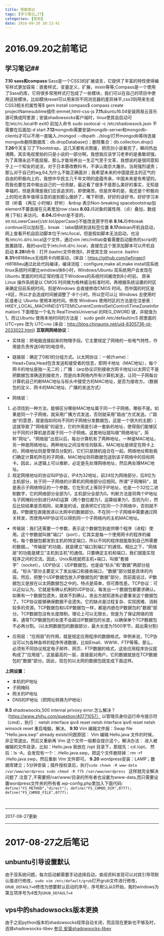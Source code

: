```yaml
---
title: 零散笔记
tags: [学习笔记,IT]
categories: [其他] 
date: 2016-09-20 10:13:41
---
```


<div>

# 2016.09.20之前笔记
## 学习笔记##

**7.10** **sass和compass**:Sass是一个CSS3的扩展语言，它提供了丰富的特性使得编写样式更加容易：嵌套样式，变量定义，扩展，mixin等等;Compass是一个使用了Sass的库，它将很多常用样式打包成了一些模块，我们可以在自己的项目中使用这些模块，比如模块reset可以用来将不同浏览器的差异抹平,css3则用来生成CSS3相关的属性等$ gem install compass$ compass create projectNamesublime插件:emmet,html-css-js
**7.11**ubuntu16.04安装网易云音乐 源可换成阿里源；安装shadowsocks客户端时，linux使其自启动可在/etc/rc.local中 exit0 前加入命令 sudo ssolocal -c /etc/shadowsock.json 不需要在后面加-d start
**7.12**mongodb需要安装mongdb-server和mongodb-clients才可以不用一直输入./mongod --dbpath ../blog/打开mongodb等待连接mongodb删除数据库：db.dropDatabase()；删除集合：db.collection.drop()<!--more-->
**7.26**今天复习了下bootstrap，这几天都有点颓废，把亮剑小说看完了，瞬间热血沸腾，其实电视里拍的只是小说的一部分啊，我想我应该学习老李的是勇敢顽强，为了真理永远不能屈服，那么才能培养出一生正气至于文革，我想说的是很同意知乎上一个知友的说法，对于日本篡改教科书，不承认南京大屠杀，当局强烈谴责；那么对于自己的wg,64,为什么不能正确面对；我希望未来的中国是民主的正气的自由的积极向上的，我想中华民主几千年文明的底蕴传承，中国未来是有希望的。而我也要在其中做出自己的一份贡献，最近看了很多不是那么美好的事实，无知是幸福的，但是真理是我们应该追求的，即使痛苦。但是庆幸的是，我还是个积极向上的阳光青年值得注意的是别那么傲娇了，嘴下积德，好好的读好书，好好学习本领（听着 《再见 小时候》好听）
&amp;nbsp 表示Non-breaking spacebootstrap加element不要直接在元素里加row class
**8.02**JS对象的属性用.（点）叠加，数组用 [下标] 来访问。
**8.04**JS中str是不变的，str.toLowerCase()/str.toUpperCase()不能改变原字符串
**8.14**JS中break continue可以加标签，break ：label跳转到该标签位置
**8.17**debian开机自启动，网上查看开机自启动脚本位于/etc/local，但是假如脚本无法启动，也没有/etc/rc.d/rc.local这个文件，通过vim /etc/inittab查看需要启动服务的script的放置路径，我的vps位于/etc/init.d/rc.local，直接在这个里添加脚本可以开机自启动
**8.28**ll命令：打开.bashrc文件修改ll，并使其生效 source .bashrc
**8.31**rtl8188eus无线网卡内核驱动，(来自：https://github.com/lwfinger/)
rtl8188eu通过此处代码编译，编译流程：configure,make all,make install双系统linux系统时间要比windows快8小时，Windows/Ubuntu 双系统用户会发现在 Ubuntu 里面的时间正常的情况下Windows的系统时间被改到8小时前。 原来 Linux 操作系统是以 CMOS 时间做为格林威治标准时间，再根据系统设置的时区来确定目前系统时间。但是Windows 会直接修改CMOS 时间。而中国的时区是+8区，所以才会造成时间被调整了-8个小时。所以您可以让 Windows 去使用时区或者让 Ubuntu 使用本地时间。修改 Windows 使用时区的方法是在注册表： HKEY_LOCAL_MACHINE\SYSTEM\CurrentControlSet\Control\TimeZoneInformation\ 下面增加一个名为 RealTimeIsUniversal 的REG_DWORD 键，并赋值为 1。而让Ubuntu 使用本地时间的方法是： sudo gedit /etc/default/rcS 把里面的 UTC=yes 改为 UTC=no (来自：http://blog.chinaunix.net/uid-8305736-id-2033022.html)
**互联网网络协议：**

- 实体层：把电脑连接起来的物理手段。它主要规定了网络的一些电气特性，作用是负责传送0和1的电信号。

- 链接层：确定了0和1的分组方式。以太网协议：一帧(frame)：Head+Data;Head包含发送和接受者的信息，即网卡地址（MAC地址），每个网卡的地址是独一无二的；广播：(arp协议识别接收方网卡地址)以太网它不是把数据包准确送到接收方，而是向本网络内所有计算机发送，让同一子网每台计算机自己判断MAC地址与标头中接受方的MAC地址，是否为接收方。（数据包的定义、网卡的MAC地址、广播的发送方式）

- 网络层：
1.  必须找到一种方法，能够区分哪些MAC地址属于同一个子网络，哪些不是。如果是同一个子网络，就采用广播方式发送，否则就采用"路由"方式发送。（"路由"的意思，就是指如何向不同的子网络分发数据包，这是一个很大的主题）；这就导致了"网络层"的诞生，它的作用是引进一套新的地址，使得我们能够区分不同的计算机是否属于同一个子网络。这套地址就叫做"网络地址"，简称"网址"。"网络层"出现以后，每台计算机有了两种地址，一种是MAC地址，另一种是网络地址。两种地址之间没有任何联系，MAC地址是绑定在网卡上的，网络地址则是管理员分配的，它们只是随机组合在一起。网络地址帮助我们确定计算机所在的子网络，MAC地址则将数据包送到该子网络中的目标网卡。因此，从逻辑上可以推断，必定是先处理网络地址，然后再处理MAC地址。
2.  规定网络地址的协议叫IP协议，IP4为32地址，前24位为网络部分，后8位为主机部分，处于同一子网络的计算机的网络部分应相同。所谓"子网掩码"，就是表示子网络特征的一个参数。它在形式上等同于IP地址，也是一个32位二进制数字，它的网络部分全部为1，主机部分全部为0。判断方法是将两个IP地址与子网掩码分别进行AND运算（两个数位都为1，运算结果为1，否则为0），然后比较结果是否相同，如果是的话，就表明它们在同一个子网络中，否则就不是。IP数据包直接放进以太网中的数据部分。不在同一个子网络中需要通过网关转发，而使用ARP协议可以得到同一个子网络内的主机MAC地址。

- 传输层：我们还需要一个参数，表示这个数据包到底供哪个程序（进程）使用。这个参数就叫做"端口"（port），它其实是每一个使用网卡的程序的编号。每个数据包都发到主机的特定端口，所以不同的程序就能取到自己所需要的数据。。"传输层"的功能，就是建立"端口到端口"的通信。相比之下，"网络层"的功能是建立"主机到主机"的通信。只要确定主机和端口，我们就能实现程序之间的交流。因此，Unix系统就把主机+端口，叫做"套接字"（socket）。UDP协议：UDP数据包，也是由"标头"和"数据"两部分组成。"标头"部分主要定义了发出端口和接收端口，"数据"部分就是具体的内容。然后，把整个UDP数据包放入IP数据包的"数据"部分，而前面说过，IP数据包又是放在以太网数据包之中的。特点是简单，但可靠性差。TCP协议：可以近似认为，它就是有确认机制的UDP协议，每发出一个数据包都要求确认。如果有一个数据包遗失，就收不到确认，发出方就知道有必要重发这个数据包了。TCP协议能够确保数据不会遗失。它的缺点是过程复杂、实现困难、消耗较多的资源。TCP数据包和UDP数据包一样，都是内嵌在IP数据包的"数据"部分。TCP数据包没有长度限制，理论上可以无限长，但是为了保证网络的效率，通常TCP数据包的长度不会超过IP数据包的长度，以确保单个TCP数据包不必再分割。（以太网数据包的数据部分，最大长度为1500字节，超出需分割）

- 应用层："应用层"的作用，就是规定应用程序的数据格式。举例来说，TCP协议可以为各种各样的程序传递数据，比如Email、WWW、FTP等等。那么，必须有不同协议规定电子邮件、网页、FTP数据的格式，这些应用程序协议就构成了"应用层"。这是最高的一层，直接面对用户。它的数据就放在TCP数据包的"数据"部分。因此，现在的以太网的数据包就变成下面这样。

**上网设置：**
- 本机的IP地址
- 子网掩码
- 网关的IP地址
- DNS的IP地址（把网址转换为IP地址）

**9.5** shadowsocks,500 internal privoxy error.怎么解决？（https://www.zhihu.com/question/40771057）
以管理员身份运行命令提示符（cmd），执行： netsh interface ipv4 reset netsh interface ipv6 reset netsh winsock reset 重启电脑，解决。
**9.10** Vim 编辑文件报：Swap file "Hello.java.swp" already exists!问题原因： Vim 编辑 Hello.java 文件的时候，非正常退出，然后又重新再 Vim 这个文件一般都会提示这个。解决办法： 进入被编辑的文件目录，比如：Hello.java 我放在 /opt 目录下，那就先：cd /opt， 然后：ls -A，会发现有一个：.Hello.java.swp，把这个文件删除掉：rm -rf .Hello.java.swp，然后重新 Vim 文件即可。
**9.20** wordpress安装：LAMP；数据库建立；5分钟安装；插件授权录后，执行`sudo chown -R www-data /var/www/wordpress
sudo chmod -R 775 /var/www/wordpress `
这样就完全解决问题了.注意了,不需要把/var/www/目录的所有者也设置为www-data,而只需要设置wordpress文件夹的所有者.wp-config.php里加入下面代码:` define("FS_METHOD","direct"); define("FS_CHMOD_DIR",0777); define("FS_CHMOD_FILE",0777);`
</div>
&nbsp;

__________________
2017-08-27更新
__________________
# 2017-08-27之后笔记
## unbuntu引导设置默认
由于双系统问题，每次启动都需要手动选择启动，查阅资料发现可以对其引导项默认值进行修改，`sudo vim /etc/default/grub`打开grub文件进行修改，`GRUB_DEFAULT=0`修改为想要默认启动的序号，序号默认从0开始，我的windows为第五项序号为4改为`GRUB_DEFAULT=4`

## vps中的shadowsocks版本更换
由于之前python版本的shadowsocks经常自动关闭，而且现在更新也不够及时，选择shadowsocks-libev
[参见 安装shadowsocks-libev](http://happylg.cn/2017/08/27/right-to-Internet/#安装)